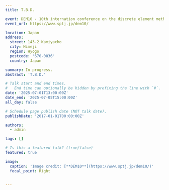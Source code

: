 ```yaml
---
title: T.B.D.

event: DEM10 - 10th internation conference on the discrete element method
event_url: https://www.sptj.jp/dem10/

location: Japan
address:
  street: 143-2 Kamiyacho
  city: Himeji
  region: Hyogo
  postcode: '670-0836'
  country: Japan

summary: In progress.
abstract: 'T.B.D.'

# Talk start and end times.
#   End time can optionally be hidden by prefixing the line with `#`.
date: '2025-07-01T13:00:00Z'
date_end: '2025-07-05T15:00:00Z'
all_day: false

# Schedule page publish date (NOT talk date).
publishDate: '2017-01-01T00:00:00Z'

authors:
  - admin

tags: []

# Is this a featured talk? (true/false)
featured: true

image:
  caption: 'Image credit: [**DEM10**](https://www.sptj.jp/dem10/)'
  focal_point: Right


---
```


